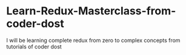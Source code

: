 # Learn-Redux-Masterclass-from-coder-dost
I will be learning complete redux from zero to complex concepts from tutorials of coder dost
